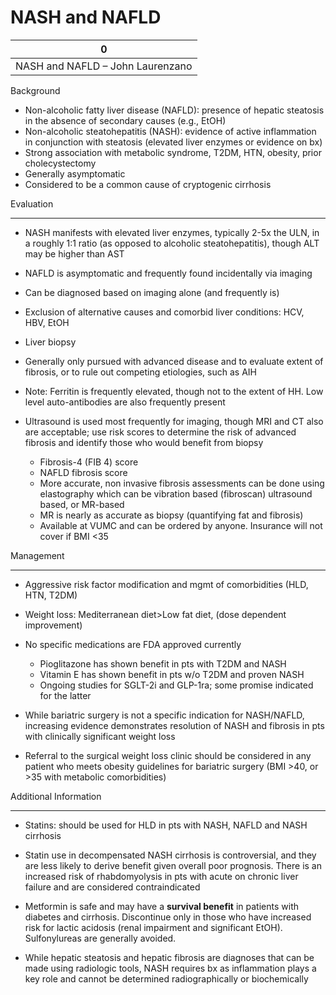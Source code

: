 # NASH and NAFLD

| 0                                |
|----------------------------------|
| NASH and NAFLD – John Laurenzano |

Background

-   Non-alcoholic fatty liver disease (NAFLD): presence of hepatic
    steatosis in the absence of secondary causes (e.g., EtOH)
-   Non-alcoholic steatohepatitis (NASH): evidence of active
    inflammation in conjunction with steatosis (elevated liver enzymes
    or evidence on bx)
-   Strong association with metabolic syndrome, T2DM, HTN, obesity,
    prior cholecystectomy
-   Generally asymptomatic
-   Considered to be a common cause of cryptogenic cirrhosis

Evaluation

-   -   -

-   NASH manifests with elevated liver enzymes, typically 2-5x the ULN,
    in a roughly 1:1 ratio (as opposed to alcoholic steatohepatitis),
    though ALT may be higher than AST

-   NAFLD is asymptomatic and frequently found incidentally via imaging

-   Can be diagnosed based on imaging alone (and frequently is)

-   Exclusion of alternative causes and comorbid liver conditions: HCV,
    HBV, EtOH

-   Liver biopsy

-   Generally only pursued with advanced disease and to evaluate extent
    of fibrosis, or to rule out competing etiologies, such as AIH

-   Note: Ferritin is frequently elevated, though not to the extent of
    HH. Low level auto-antibodies are also frequently present

-   Ultrasound is used most frequently for imaging, though MRI and CT
    also are acceptable;
    use risk scores to determine the risk of advanced fibrosis and
    identify those who would benefit from biopsy
    -   Fibrosis-4 (FIB 4) score
    -   NAFLD fibrosis score
    -   More accurate, non invasive fibrosis assessments can be done
        using elastography which can be vibration based (fibroscan)
        ultrasound based, or MR-based
    -   MR is nearly as accurate as biopsy (quantifying fat and
        fibrosis)
    -   Available at VUMC and can be ordered by anyone. Insurance will
        not cover if BMI \<35

Management

-   -   -

-   Aggressive risk factor modification and mgmt of comorbidities (HLD,
    HTN, T2DM)

-   Weight loss: Mediterranean diet>Low fat diet, (dose dependent
    improvement)

-   No specific medications are FDA approved currently
    -   Pioglitazone has shown benefit in pts with T2DM and NASH
    -   Vitamin E has shown benefit in pts w/o T2DM and proven NASH
    -   Ongoing studies for SGLT-2i and GLP-1ra; some promise indicated
        for the latter

-   While bariatric surgery is not a specific indication for NASH/NAFLD,
    increasing evidence demonstrates resolution of NASH and fibrosis in
    pts with clinically significant weight loss

-   Referral to the surgical weight loss clinic should be considered in
    any patient who meets obesity guidelines for bariatric surgery
    (BMI >40, or >35 with metabolic comorbidities)

Additional Information

-   -   -

-   Statins: should be used for HLD in pts with NASH, NAFLD and NASH
    cirrhosis

-   Statin use in decompensated NASH cirrhosis is controversial, and
    they are less likely to derive benefit given overall poor prognosis.
    There is an increased risk of rhabdomyolysis in pts with acute on
    chronic liver failure and are considered contraindicated

-   Metformin is safe and may have a **survival benefit** in patients
    with diabetes and cirrhosis. Discontinue only in those who have
    increased risk for lactic acidosis (renal impairment and significant
    EtOH). Sulfonylureas are generally avoided.

-   While hepatic steatosis and hepatic fibrosis are diagnoses that can
    be made using radiologic tools, NASH requires bx as inflammation
    plays a key role and cannot be determined radiographically or
    biochemically

